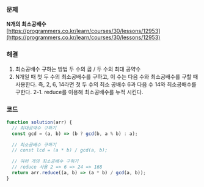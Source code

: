 ### 문제

**N개의 최소공배수** [https://programmers.co.kr/learn/courses/30/lessons/12953](https://programmers.co.kr/learn/courses/30/lessons/12953)

### 해결

1. 최소공배수 구하는 방법
   두 수의 곱 / 두 수의 최대 공약수
2. N개일 때
   첫 두 수의 최소공배수를 구하고, 이 수는 다음 수와 최소공배수를 구할 때 사용한다.
   즉, 2, 6, 14라면 첫 두 수의 최소 공배수 6과 다음 수 14와 최소공배수를 구한다.
   2-1. reduce를 이용해 최소공배수를 누적 시킨다.

### 코드

```javascript
function solution(arr) {
  // 최대공약수 구하기
  const gcd = (a, b) => (b ? gcd(b, a % b) : a);

  // 최소공배수 구하기
  // const lcd = (a * b) / gcd(a, b);

  // 여러 개의 최소공배수 구하기
  // reduce 사용 2 => 6 => 24 => 168
  return arr.reduce((a, b) => (a * b) / gcd(a, b));
}
```
